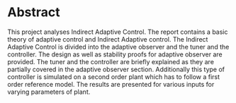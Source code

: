 Abstract
============
This project analyses Indirect Adaptive Control. The report contains a basic theory of adaptive control and
Indirect Adaptive control. The Indirect Adaptive Control is divided into the adaptive observer and the tuner
and the controller. The design as well as stability proofs for adaptive observer are provided. The tuner and
the controller are briefly explained as they are partially covered in the adaptive observer section. 
Additionally this type of controller is simulated on a second order plant which has to follow a first order 
reference model. The results are presented for various inputs for varying parameters of plant.
